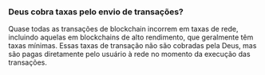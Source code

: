 ### Deus cobra taxas pelo envio de transações?

Quase todas as transações de blockchain incorrem em taxas de rede, incluindo aquelas em blockchains de alto rendimento, que geralmente têm taxas mínimas. Essas taxas de transação não são cobradas pela Deus, mas são pagas diretamente pelo usuário à rede no momento da execução das transações.